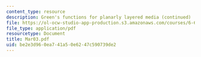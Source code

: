 ```yaml
---
content_type: resource
description: Green's functions for planarly layered media (continued)
file: https://ol-ocw-studio-app-production.s3.amazonaws.com/courses/6-635-advanced-electromagnetism-spring-2003/be2e3d960ea741a50e6247c590739de2_Mar03.pdf
file_type: application/pdf
resourcetype: Document
title: Mar03.pdf
uid: be2e3d96-0ea7-41a5-0e62-47c590739de2
---
```

